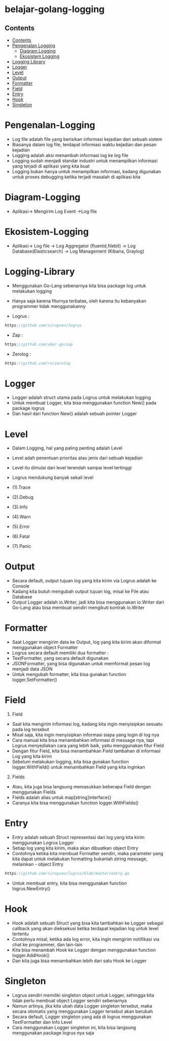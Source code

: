 # belajar-golang-logging

## Contents
- [Contents](#Contents)
- [Pengenalan Logging](#Pengenalan-Logging)
    - [Diagram Logging](#diagram-logging)
    - [Ekosistem Logging](#ekosistem-logging)
- [Logging Library](#logging-library)
- [Logger](#logger)
- [Level](#level)
- [Output](#output)
- [Formatter](#formatter)
- [Field](#field)
- [Entry](#entry)
- [Hook](#hook)
- [Singleton](#singleton)


# Pengenalan-Logging
- Log file adalah file yang berisikan informasi kejadian dari sebuah sistem
- Biasanya dalam log file, terdapat informasi waktu kejadian dan pesan kejadian
- Logging adalah aksi menambah informasi log ke log file
- Logging sudah menjadi standar industri untuk menampilkan informasi yang terjadi di aplikasi yang kita buat
- Logging bukan hanya untuk menampilkan informasi, kadang digunakan untuk proses debugging ketika terjadi masalah di aplikasi kita

# Diagram-Logging
- Aplikasi-> Mengirim Log Event ->Log file

# Ekosistem-Logging
- Aplikasi-> Log file -> Log Aggregator (fluentd,filebit) -> Log Database(Elasticsearch) -> Log Management (Kibana, Graylog)

# Logging-Library
- Menggunakan Go-Lang sebenarnya kita bisa package log untuk melakukan logging
- Hanya saja karena fiturnya terbatas, oleh karena itu kebanyakan programmer tidak menggunakanny

- Logrus :
```go
https://github.com/sirupsen/logrus
```
- Zap : 
```go
https://github.com/uber-go/zap
```
- Zerolog : 
```go
https://github.com/rs/zerolog
```  

# Logger
- Logger adalah struct utama pada Logrus untuk melakukan logging
- Untuk membuat Logger, kita bisa menggunakan function New() pada package logrus
- Dan hasil dari function New() adalah sebuah pointer Logger

# Level
- Dalam Logging, hal yang paling penting adalah Level
- Level adah penentuan prioritas atau jenis dari sebuah kejadian
- Level itu dimulai dari level terendah sampai level tertinggi
- Logrus mendukung banyak sekali level

- (1).Trace
- (2).Debug
- (3).Info
- (4).Warn
- (5).Error
- (6).Fatal
- (7).Panic

#  Output
- Secara default, output tujuan log yang kita kirim via Logrus adalah ke Console
- Kadang kita butuh mengubah output tujuan log, misal ke File atau Database
- Output Logger adalah io.Writer, jadi kita bisa menggunakan io.Writer dari Go-Lang atau bisa membuat sendiri mengikuti kontrak io.Writer


# Formatter
- Saat Logger mengirim data ke Output, log yang kita kirim akan diformat menggunakan object Formatter
- Logrus secara default memiliki dua formatter :
- TextFormatter, yang secara default digunakan
- JSONFormatter, yang bisa digunakan untuk memformat pesan log menjadi data JSON
- Untuk mengubah formatter, kita bisa gunakan function logger.SetFormatter()

# Field
1. Field
- Saat kita mengirim informasi log, kadang kita ingin menyisipkan sesuatu pada log tersebut
- Misal saja, kita ingin menyisipkan informasi siapa yang login di log nya
- Cara manual kita bisa menambahkan informasi di message nya, tapi Logrus menyediakan cara yang lebih baik, yaitu menggunakan fitur Field
- Dengan fitur Field, kita bisa menambahkan Field tambahan di informasi Log yang kita kirim
- Sebelum melakukan logging, kita bisa gunakan function logger.WithField() untuk menambahkan Field yang kita inginkan
2. Fields
- Atau, kita juga bisa langsung memasukkan beberapa Field dengan menggunakan Fields
- Fields adalah alias untuk map[string]interface{}
- Caranya kita bisa menggunakan function logger.WithFields()


# Entry
- Entry adalah sebuah Struct representasi dari log yang kita kirim menggunakan Logrus Logger
- Setiap log yang kita kirim, maka akan dibuatkan object Entry
- Contohnya ketika kita membuat Formatter sendiri, maka parameter yang kita dapat untuk melakukan formatting bukanlah string message, melainkan - object Entry
```go
https://github.com/sirupsen/logrus/blob/master/entry.go
``` 
- Untuk membuat entry, kita bisa menggunakan function logrus.NewEntry()

# Hook
- Hook adalah sebuah Struct yang bisa kita tambahkan ke Logger sebagai callback yang akan dieksekusi ketika terdapat kejadian log untuk level tertentu
- Contohnya misal, ketika ada log error, kita ingin mengirim notifikasi via chat ke programmer, dan lain-lain
- Kita bisa menambah Hook ke Logger dengan menggunakan function logger.AddHook()
- Dan kita juga bisa menambahkan lebih dari satu Hook ke Logger


# Singleton
- Logrus sendiri memiliki singleton object untuk Logger, sehingga kita tidak perlu membuat object Logger sendiri sebenarnya
- Namun artinya, jika kita ubah data Logger singleton tersebut, maka secara otomatis yang menggunakan Logger tersebut akan berubah
- Secara default, Logger singleton yang ada di logrus menggunakan TextFormatter dan Info Level
- Cara menggunakan Logger singleton ini, kita bisa langsung menggunakan package logrus nya saja
